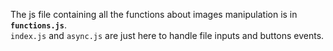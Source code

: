 The js file containing all the functions about images manipulation is in **`functions.js`**.<br>
`index.js` and `async.js` are just here to handle file inputs and buttons events.